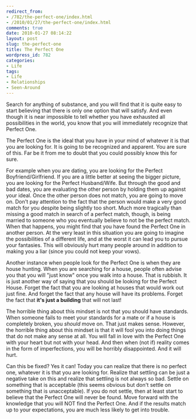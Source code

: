 ```yaml
---
redirect_from:
- /782/the-perfect-one/index.html
- /2010/01/27/the-perfect-one/index.html
comments: true
date: 2010-01-27 08:14:22
layout: post
slug: the-perfect-one
title: The Perfect One
wordpress_id: 782
categories:
- Life
tags:
- Life
- Relationships
- Seen-Around
---
```


Search for anything of substance, and you will find that it is quite easy to start believing that there is only one option that will satisfy.  And even though it is near impossible to tell whether you have exhausted all possibilities in the world, you know that you will immediately recognize that Perfect One.

The Perfect One is the ideal that you have in your mind of whatever it is that you are looking for.  It is going to be recognized and apparent.  You are sure of this.  Far be it from me to doubt that you could possibly know this for sure.

For example when you are dating, you are looking for the Perfect Boyfriend/Girlfriend.  If you are a little better at seeing the bigger picture, you are looking for the Perfect Husband/Wife.  But through the good and bad dates, you are evaluating the other person by holding them up against your ideal.  Once the other person does not match, you are going to move on.  Don't pay attention to the fact that the person would make a very good match for you despite being slightly too short.  Much more tragically than missing a good match in search of a perfect match, though, is being married to someone who you eventually believe to not be the perfect match.  When that happens, you might find that you have found the Perfect One in another person.  At the very least in this situation you are going to imagine the possibilities of a different life, and at the worst it can lead you to  pursue your fantasies.  This will obviously hurt many people around in addition to making you a liar (since you could not keep your vows).

Another instance when people look for the Perfect One is when they are house hunting.  When you are searching for a house, people often advise you that you will "just know" once you walk into a house.  That is rubbish.  It is just another way of saying that you should be looking for the Perfect House.  Forget the fact that you are looking at houses that would work out just fine.  And forget the fact that any house will have its problems.  Forget the fact that **it's just a building** that will not last!

The horrible thing about this mindset is not that you should have standards.  When someone fails to meet your standards for a mate or if a house is completely broken, you _should_ move on.  That just makes sense.  However, the horrible thing about this mindset is that it will fool you into doing things that do not make any sense at all.  You will fall in love with the Perfect One with your heart but not with your head.  And then when (not if) reality comes in the form of imperfections, you will be horribly disappointed.  And it will hurt.

Can this be fixed?  Yes it can!  Today you can realize that there is no perfect one, whatever it is that you are looking for.  Realize that settling can be just a negative take on this and realize that settling is not always so bad.  Settle on something that is acceptable (this seems obvious but don't settle on something that is unacceptable).  If you do not settle, then at least start to believe that the Perfect One will never be found.  Move forward with the knowledge that you will NOT find the Perfect One.  And if the results match up to your expectations, you are much less likely to get into trouble.
